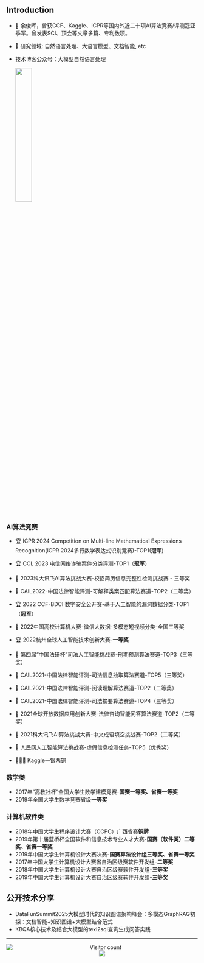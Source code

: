 ## Introduction
- 👋 余俊晖，曾获CCF、Kaggle、ICPR等国内外近二十项AI算法竞赛/评测冠亚季军。曾发表SCI、顶会等文章多篇、专利数项。
- 💞️ 研究领域: 自然语言处理、大语言模型、文档智能, etc
- 技术博客公众号：大模型自然语言处理
  
  <img src="we.png" width="30%" height="auto">

### AI算法竞赛

+ 🏆 ICPR 2024 Competition on Multi-line Mathematical Expressions Recognition(ICPR 2024多行数学表达式识别竞赛)-TOP1(**冠军**)
  
+ 🏆 CCL 2023 电信网络诈骗案件分类评测-TOP1（**冠军**）
  
+ 🥉 2023科大讯飞AI算法挑战大赛-校招简历信息完整性检测挑战赛 - 三等奖

+ 🥈 CAIL2022-中国法律智能评测-可解释类案匹配算法赛道-TOP2（二等奖）

+ 🏆 2022 CCF-BDCI 数字安全公开赛-基于人工智能的漏洞数据分类-TOP1（**冠军**）

+ 🥉 2022中国高校计算机大赛-微信大数据-多模态短视频分类-全国三等奖

+ 🏆 2022杭州全球人工智能技术创新大赛-**一等奖**

+ 🥉 第四届“中国法研杯”司法人工智能挑战赛-刑期预测算法赛道-TOP3（三等奖）

+ 🥉 CAIL2021-中国法律智能评测-司法信息抽取算法赛道-TOP5（三等奖）

+ 🥈 CAIL2021-中国法律智能评测-阅读理解算法赛道-TOP2（二等奖）

+ 🥉 CAIL2021-中国法律智能评测-司法摘要算法赛道-TOP4（三等奖）

+ 🥈 2021全球开放数据应用创新大赛-法律咨询智能问答算法赛道-TOP2（二等奖）

+ 🥈 2021科大讯飞AI算法挑战大赛-中文成语填空挑战赛-TOP2（二等奖）

+ 🥉 人民网人工智能算法挑战赛-虚假信息检测任务-TOP5（优秀奖） 

+ 🥈🥉🥉 Kaggle一银两铜



### 数学类
- 2017年“高教社杯”全国大学生数学建模竞赛-**国赛一等奖、省赛一等奖**
- 2019年全国大学生数学竞赛省级**一等奖**

### 计算机软件类
- 2018年中国大学生程序设计大赛（CCPC）广西省赛**铜牌**
- 2019年第十届蓝桥杯全国软件和信息技术专业人才大赛-**国赛（软件类）二等奖、省赛一等奖**
- 2019年中国大学生计算机设计大赛决赛-**国赛算法设计组三等奖、省赛一等奖**
- 2017年中国大学生计算机设计大赛省自治区级赛软件开发组-**二等奖**
- 2018年中国大学生计算机设计大赛自治区级赛软件开发组-**三等奖**
- 2019年中国大学生计算机设计大赛自治区级赛软件开发组-**三等奖**

## 公开技术分享
- DataFunSummit2025大模型时代的知识图谱架构峰会：多模态GraphRAG初探：文档智能+知识图谱+大模型结合范式
- KBQA核心技术及结合大模型的texl2sql查询生成问答实践


---

<!---
    Master of Computer Science
--->

<a href="https://github.com/yujunhuics">
  <img align="left" src="https://github-readme-stats.vercel.app/api?username=yujunhuics&count_private=true&show_icons=true&theme=radical" />
</a>

<p align="center"> 
  Visitor count<br>
  <img src="https://profile-counter.glitch.me/yujunhuics/count.svg" />
</p>





